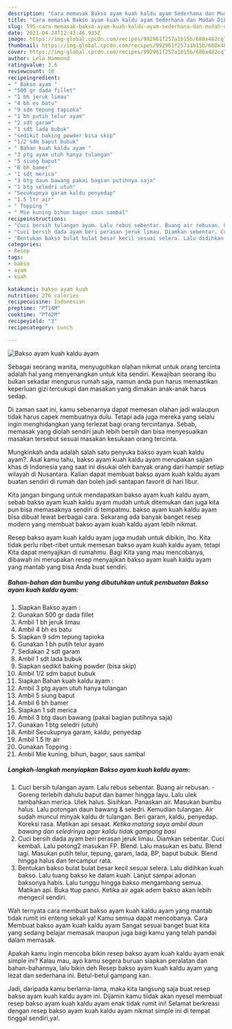 ```yaml
---
description: "Cara memasak Bakso ayam kuah kaldu ayam Sederhana dan Mudah Dibuat"
title: "Cara memasak Bakso ayam kuah kaldu ayam Sederhana dan Mudah Dibuat"
slug: 595-cara-memasak-bakso-ayam-kuah-kaldu-ayam-sederhana-dan-mudah-dibuat
date: 2021-04-24T12:43:46.935Z
image: https://img-global.cpcdn.com/recipes/992961f257a1b15b/680x482cq70/bakso-ayam-kuah-kaldu-ayam-foto-resep-utama.jpg
thumbnail: https://img-global.cpcdn.com/recipes/992961f257a1b15b/680x482cq70/bakso-ayam-kuah-kaldu-ayam-foto-resep-utama.jpg
cover: https://img-global.cpcdn.com/recipes/992961f257a1b15b/680x482cq70/bakso-ayam-kuah-kaldu-ayam-foto-resep-utama.jpg
author: Lela Hammond
ratingvalue: 3.6
reviewcount: 10
recipeingredient:
- " Bakso ayam "
- "500 gr dada fillet"
- "1 bh jeruk limau"
- "4 bh es batu"
- "9 sdm tepung tapioka"
- "1 bh putih telur ayam"
- "2 sdt garam"
- "1 sdt lada bubuk"
- "sedikit baking powder bisa skip"
- "1/2 sdm baput bubuk"
- " Bahan kuah kaldu ayam "
- "3 ptg ayam utuh hanya tulangan"
- "5 siung baput"
- "6 bh bamer"
- "1 sdt merica"
- "3 btg daun bawang pakai bagian putihnya saja"
- "1 btg seledri utuh"
- "Secukupnya garam kaldu penyedap"
- "1.5 ltr air"
- " Topping "
- " Mie kuning bihun bagor saus sambal"
recipeinstructions:
- "Cuci bersih tulangan ayam. Lalu rebus sebentar. Buang air rebusan. Goreng terlebih dahulu baput dan bamer hingga layu. Lalu ulek tambahkan merica. Ulek halus. Sisihkan. Panaskan air. Masukan bumbu halus. Lalu potongan daun bawang &amp; seledri. Kemudian tulangan. Air sudah muncul minyak kaldu dr tulangan. Beri garam, kaldu, penyedap. Koreksi rasa. Matikan api sesaat. *Ketika matang saya ambil daun bawang dan seledrinya agar kaldu tidak gampang basi*"
- "Cuci bersih dada ayam beri perasan jeruk limau. Diamkan sebentar. Cuci kembali. Lalu potong2 masukan FP. Blend. Lalu masukan es batu. Blend lagi. Masukan putih telur, tepung, garam, lada, BP, baput bubuk. Blend hingga halus dan tercampur rata."
- "Bentukan bakso bulat bulat besar kecil sesuai selera. Lalu didihkan kuah bakso. Lalu tuang bakso ke dalam kuah. Lanjut sampai adonan baksonya habis. Lalu tunggu hingga bakso mengambang semua. Matikan api. Buka ttup panci. Ketika air agak adem bakso akan lebih mengecil sendiri."
categories:
- Resep
tags:
- bakso
- ayam
- kuah

katakunci: bakso ayam kuah 
nutrition: 276 calories
recipecuisine: Indonesian
preptime: "PT14M"
cooktime: "PT42M"
recipeyield: "3"
recipecategory: Lunch

---
```



![Bakso ayam kuah kaldu ayam](https://img-global.cpcdn.com/recipes/992961f257a1b15b/680x482cq70/bakso-ayam-kuah-kaldu-ayam-foto-resep-utama.jpg)

Sebagai seorang wanita, menyuguhkan olahan nikmat untuk orang tercinta adalah hal yang menyenangkan untuk kita sendiri. Kewajiban seorang ibu bukan sekadar mengurus rumah saja, namun anda pun harus memastikan keperluan gizi tercukupi dan masakan yang dimakan anak-anak harus sedap.

Di zaman  saat ini, kamu sebenarnya dapat memesan olahan jadi walaupun tidak harus capek membuatnya dulu. Tetapi ada juga mereka yang selalu ingin menghidangkan yang terlezat bagi orang tercintanya. Sebab, memasak yang diolah sendiri jauh lebih bersih dan bisa menyesuaikan masakan tersebut sesuai masakan kesukaan orang tercinta. 



Mungkinkah anda adalah salah satu penyuka bakso ayam kuah kaldu ayam?. Asal kamu tahu, bakso ayam kuah kaldu ayam merupakan sajian khas di Indonesia yang saat ini disukai oleh banyak orang dari hampir setiap wilayah di Nusantara. Kalian dapat membuat bakso ayam kuah kaldu ayam buatan sendiri di rumah dan boleh jadi santapan favorit di hari libur.

Kita jangan bingung untuk mendapatkan bakso ayam kuah kaldu ayam, sebab bakso ayam kuah kaldu ayam mudah untuk ditemukan dan juga kita pun bisa memasaknya sendiri di tempatmu. bakso ayam kuah kaldu ayam bisa dibuat lewat berbagai cara. Sekarang ada banyak banget resep modern yang membuat bakso ayam kuah kaldu ayam lebih nikmat.

Resep bakso ayam kuah kaldu ayam juga mudah untuk dibikin, lho. Kita tidak perlu ribet-ribet untuk memesan bakso ayam kuah kaldu ayam, tetapi Kita dapat menyajikan di rumahmu. Bagi Kita yang mau mencobanya, dibawah ini merupakan resep menyajikan bakso ayam kuah kaldu ayam yang mantab yang bisa Anda buat sendiri.

<!--inarticleads1-->

##### Bahan-bahan dan bumbu yang dibutuhkan untuk pembuatan Bakso ayam kuah kaldu ayam:

1. Siapkan  Bakso ayam :
1. Gunakan 500 gr dada fillet
1. Ambil 1 bh jeruk limau
1. Ambil 4 bh es batu
1. Siapkan 9 sdm tepung tapioka
1. Gunakan 1 bh putih telur ayam
1. Sediakan 2 sdt garam
1. Ambil 1 sdt lada bubuk
1. Siapkan sedikit baking powder (bisa skip)
1. Ambil 1/2 sdm baput bubuk
1. Siapkan  Bahan kuah kaldu ayam :
1. Ambil 3 ptg ayam utuh hanya tulangan
1. Ambil 5 siung baput
1. Ambil 6 bh bamer
1. Siapkan 1 sdt merica
1. Ambil 3 btg daun bawang (pakai bagian putihnya saja)
1. Gunakan 1 btg seledri (utuh)
1. Ambil Secukupnya garam, kaldu, penyedap
1. Ambil 1.5 ltr air
1. Gunakan  Topping :
1. Ambil  Mie kuning, bihun, bagor, saus sambal




<!--inarticleads2-->

##### Langkah-langkah menyiapkan Bakso ayam kuah kaldu ayam:

1. Cuci bersih tulangan ayam. Lalu rebus sebentar. Buang air rebusan. - Goreng terlebih dahulu baput dan bamer hingga layu. Lalu ulek tambahkan merica. Ulek halus. Sisihkan. Panaskan air. Masukan bumbu halus. Lalu potongan daun bawang &amp; seledri. Kemudian tulangan. Air sudah muncul minyak kaldu dr tulangan. Beri garam, kaldu, penyedap. Koreksi rasa. Matikan api sesaat. *Ketika matang saya ambil daun bawang dan seledrinya agar kaldu tidak gampang basi*
1. Cuci bersih dada ayam beri perasan jeruk limau. Diamkan sebentar. Cuci kembali. Lalu potong2 masukan FP. Blend. Lalu masukan es batu. Blend lagi. Masukan putih telur, tepung, garam, lada, BP, baput bubuk. Blend hingga halus dan tercampur rata.
1. Bentukan bakso bulat bulat besar kecil sesuai selera. Lalu didihkan kuah bakso. Lalu tuang bakso ke dalam kuah. Lanjut sampai adonan baksonya habis. Lalu tunggu hingga bakso mengambang semua. Matikan api. Buka ttup panci. Ketika air agak adem bakso akan lebih mengecil sendiri.




Wah ternyata cara membuat bakso ayam kuah kaldu ayam yang mantab tidak rumit ini enteng sekali ya! Kamu semua dapat mencobanya. Cara Membuat bakso ayam kuah kaldu ayam Sangat sesuai banget buat kita yang sedang belajar memasak maupun juga bagi kamu yang telah pandai dalam memasak.

Apakah kamu ingin mencoba bikin resep bakso ayam kuah kaldu ayam enak simple ini? Kalau mau, ayo kamu segera buruan siapkan peralatan dan bahan-bahannya, lalu bikin deh Resep bakso ayam kuah kaldu ayam yang lezat dan sederhana ini. Betul-betul gampang kan. 

Jadi, daripada kamu berlama-lama, maka kita langsung saja buat resep bakso ayam kuah kaldu ayam ini. Dijamin kamu tiidak akan nyesel membuat resep bakso ayam kuah kaldu ayam enak tidak rumit ini! Selamat berkreasi dengan resep bakso ayam kuah kaldu ayam nikmat simple ini di tempat tinggal sendiri,ya!.

